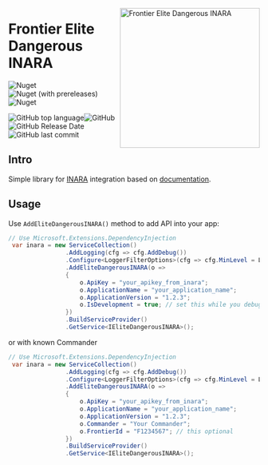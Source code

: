 <img src="https://i.imgur.com/qA5ubgH.png" align="right"
     title="Frontier Elite Dangerous INARA" width="280">
# Frontier Elite Dangerous INARA
![Nuget](https://img.shields.io/nuget/v/NSW.EliteDangerous.INARA?label=nuget%3Astable)![Nuget (with prereleases)](https://img.shields.io/nuget/vpre/NSW.EliteDangerous.INARA?label=nuget%3Adev)![Nuget](https://img.shields.io/nuget/dt/NSW.EliteDangerous.INARA)

![GitHub top language](https://img.shields.io/github/languages/top/h0useRus/EliteDangerousINARA)![GitHub](https://img.shields.io/github/license/h0useRus/EliteDangerousINARA)![GitHub Release Date](https://img.shields.io/github/release-date/h0useRus/EliteDangerousINARA)![GitHub last commit](https://img.shields.io/github/last-commit/h0useRus/EliteDangerousINARA)
## Intro
Simple library for [INARA](https://inara.cz/) integration based on [documentation](https://inara.cz/inara-api/).

## Usage

Use `AddEliteDangerousINARA()` method to add API into your app:
```c#
// Use Microsoft.Extensions.DependencyInjection
 var inara = new ServiceCollection()
                .AddLogging(cfg => cfg.AddDebug())
                .Configure<LoggerFilterOptions>(cfg => cfg.MinLevel = LogLevel.Warning)
                .AddEliteDangerousINARA(o =>
                {
                    o.ApiKey = "your_apikey_from_inara";
                    o.ApplicationName = "your_application_name";
                    o.ApplicationVersion = "1.2.3";
                    o.IsDevelopment = true; // set this while you debugging
                })
                .BuildServiceProvider()
                .GetService<IEliteDangerousINARA>();
```
or with known Commander
```c#
// Use Microsoft.Extensions.DependencyInjection
 var inara = new ServiceCollection()
                .AddLogging(cfg => cfg.AddDebug())
                .Configure<LoggerFilterOptions>(cfg => cfg.MinLevel = LogLevel.Warning)
                .AddEliteDangerousINARA(o =>
                {
                    o.ApiKey = "your_apikey_from_inara";
                    o.ApplicationName = "your_application_name";
                    o.ApplicationVersion = "1.2.3";
                    o.Commander = "Your Commander";
                    o.FrontierId = "F1234567"; // this optional
                })
                .BuildServiceProvider()
                .GetService<IEliteDangerousINARA>();
```


